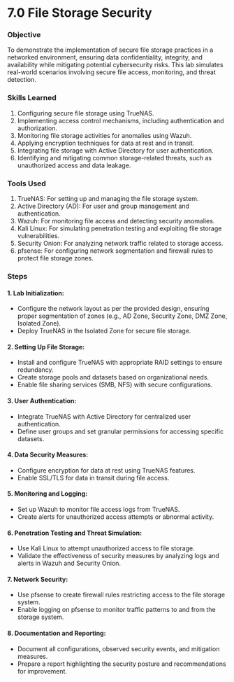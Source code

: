# 7.0 File Storage Security

### Objective

To demonstrate the implementation of secure file storage practices in a networked environment, ensuring data confidentiality, integrity, and availability while mitigating potential cybersecurity risks. This lab simulates real-world scenarios involving secure file access, monitoring, and threat detection.

### Skills Learned

1. Configuring secure file storage using TrueNAS.
2. Implementing access control mechanisms, including authentication and authorization.
3. Monitoring file storage activities for anomalies using Wazuh.
4. Applying encryption techniques for data at rest and in transit.
5. Integrating file storage with Active Directory for user authentication.
6. Identifying and mitigating common storage-related threats, such as unauthorized access and data leakage.

### Tools Used
1. TrueNAS: For setting up and managing the file storage system.
2. Active Directory (AD): For user and group management and authentication.
3. Wazuh: For monitoring file access and detecting security anomalies.
4. Kali Linux: For simulating penetration testing and exploiting file storage vulnerabilities.
5. Security Onion: For analyzing network traffic related to storage access.
6. pfsense: For configuring network segmentation and firewall rules to protect file storage zones.

### Steps

#### 1. Lab Initialization:

- Configure the network layout as per the provided design, ensuring proper segmentation of zones (e.g., AD Zone, Security Zone, DMZ Zone, Isolated Zone).
- Deploy TrueNAS in the Isolated Zone for secure file storage.

#### 2. Setting Up File Storage:

- Install and configure TrueNAS with appropriate RAID settings to ensure redundancy.
- Create storage pools and datasets based on organizational needs.
- Enable file sharing services (SMB, NFS) with secure configurations.

#### 3. User Authentication:

- Integrate TrueNAS with Active Directory for centralized user authentication.
- Define user groups and set granular permissions for accessing specific datasets.

#### 4. Data Security Measures:

- Configure encryption for data at rest using TrueNAS features.
- Enable SSL/TLS for data in transit during file access.

#### 5. Monitoring and Logging:

- Set up Wazuh to monitor file access logs from TrueNAS.
- Create alerts for unauthorized access attempts or abnormal activity.

#### 6. Penetration Testing and Threat Simulation:

- Use Kali Linux to attempt unauthorized access to file storage.
- Validate the effectiveness of security measures by analyzing logs and alerts in Wazuh and Security Onion.

#### 7. Network Security:

- Use pfsense to create firewall rules restricting access to the file storage system.
- Enable logging on pfsense to monitor traffic patterns to and from the storage system.

#### 8. Documentation and Reporting:

- Document all configurations, observed security events, and mitigation measures.
- Prepare a report highlighting the security posture and recommendations for improvement.

